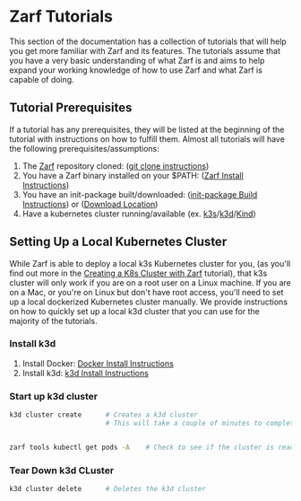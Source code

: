 # Zarf Tutorials

This section of the documentation has a collection of tutorials that will help you get more familiar with Zarf and its features. The tutorials assume that you have a very basic understanding of what Zarf is and aims to help expand your working knowledge of how to use Zarf and what Zarf is capable of doing.

## Tutorial Prerequisites
If a tutorial has any prerequisites, they will be listed at the beginning of the tutorial with instructions on how to fulfill them.
Almost all tutorials will have the following prerequisites/assumptions:

1. The [Zarf](https://github.com/defenseunicorns/zarf) repository cloned: ([git clone instructions](https://docs.github.com/en/repositories/creating-and-managing-repositories/cloning-a-repository))
1. You have a Zarf binary installed on your $PATH: ([Zarf Install Instructions](../1-getting-started/index.md#installing-zarf))
1. You have an init-package built/downloaded: ([init-package Build Instructions](./0-using-zarf-package-create.md)) or ([Download Location](https://github.com/defenseunicorns/zarf/releases))
1. Have a kubernetes cluster running/available (ex. [k3s](https://k3s.io/)/[k3d](https://k3d.io/v5.4.1/)/[Kind](https://kind.sigs.k8s.io/docs/user/quick-start#installation))

## Setting Up a Local Kubernetes Cluster

While Zarf is able to deploy a local k3s Kubernetes cluster for you, (as you'll find out more in the [Creating a K8s Cluster with Zarf](./5-creating-a-k8s-cluster-with-zarf.md) tutorial), that k3s cluster will only work if you are on a root user on a Linux machine. If you are on a Mac, or you're on Linux but don't have root access, you'll need to set up a local dockerized Kubernetes cluster manually. We provide instructions on how to quickly set up a local k3d cluster that you can use for the majority of the tutorials.

### Install k3d

1. Install Docker: [Docker Install Instructions](https://docs.docker.com/get-docker/)
2. Install k3d: [k3d Install Instructions](https://k3d.io/#installation)

### Start up k3d cluster

```bash
k3d cluster create      # Creates a k3d cluster
                        # This will take a couple of minutes to complete


zarf tools kubectl get pods -A    # Check to see if the cluster is ready
```

### Tear Down k3d CLuster

```bash
k3d cluster delete      # Deletes the k3d cluster
```
